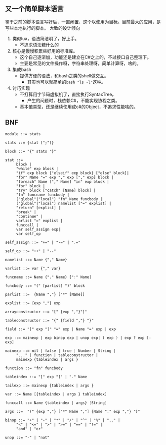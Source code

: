 ## 又一个简单脚本语言
鉴于之前的脚本语言写好后，一直闲置，这个以使用为目标。目前最大的应用，是写些本地执行的脚本。
大致的设计倾向
1. 类似lua，语法简洁明了，好上手。
	- 不追求语法糖什么的
2. 核心是慢慢积累些好用的标准库。
	- 这个自己逐渐加，功能还是建立在C#之上的，不过接口自己整理下。
	- 主要是常见的文件操作呀，字符串处理呀，简单计算呀，啥的。
3. 集成bash
	- 提供方便的语法，和bash之类的shell做交互。
		- 其实也可以就简单的`bash "ls -l"`这种。
4. 讨巧实现
	- 不打算用字节码虚拟机了，直接执行SyntaxTree。
		- 产生的问题时，栈依赖C#，不能实现协程之类。
	- 基本值类型，还是继续使用成c#的Object，不追求性能啥的。
	
## BNF
```
module ::= stats

stats ::= {stat [";"]}

block ::= "{" stats "}"

stat ::=
     block |
     "while" exp block |
     "if" exp block {"elseif" exp block} ["else" block]|
     "for" Name "=" exp "," exp ["," exp] block |
     "foreach" Name ["," Name] "in" exp block |
	 "for" block |
	 "try" block ["catch" [Name] block] | 
     "fn" funcname funcbody |
     ("global"|"local") "fn" Name funcbody |
     ("global"|"local") namelist ["=" explist] |
     "return" [explist] |
     "break" |
     "continue" |
     varlist "=" explist |
     funccall |
     var self_assign exp|
     var self_op

self_assign ::= "+=" | "-=" | ".="

self_op ::= "++" | "--"

namelist ::= Name {"," Name}

varlist ::= var {"," var}

funcname ::= Name {"." Name} [":" Name]

funcbody ::= "(" [parlist] ")" block

parlist ::=  {Name ","} ["*" [Name]]

explist ::= {exp ","} exp

arrayconstructor ::= "[" {exp ","}"]"

tableconstructor ::= "{" {field ","} "}"

field ::= "[" exp "]" "=" exp | Name "=" exp | exp

exp ::= mainexp | exp binop exp | unop exp| ( exp ) | exp ? exp [: exp]

mainexp ::= nil | false | true | Number | String |
     "..." | function | tableconstructor |
     mainexp {tableindex | args }

function ::= "fn" funcbody

tableindex ::= "[" exp "]" | "." Name

tailexp ::= mainexp {tableindex | args }

var ::= Name [{tableindex | args } tableindex]

funccall ::= Name {tableindex | args} [String]

args ::=  "(" {exp ","} ["*" Name ","] {Name ":" exp ","} ")"

binop ::= "+" | "-" | "*" | "/" | "^" | "%" | ".." |
     "<" | "<=" | ">" | ">=" | "==" | "!=" |
     "and" | "or"

unop ::= "-" | "not"

```